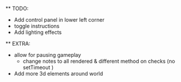 ** TODO:

* Add control panel in lower left corner
* toggle instructions
* Add lighting effects


** EXTRA:
* allow for pausing gameplay
  * change notes to all rendered & different method on checks (no setTimeout )
* Add more 3d elements around world
